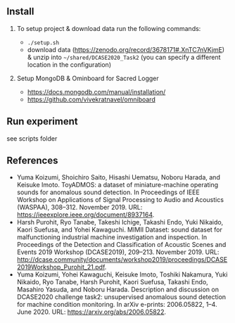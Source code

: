 ## Install
 1. To setup project & download data run the following commands:
    - ```./setup.sh```
    - download data (https://zenodo.org/record/3678171#.XnTC7nVKjmE) & unzip into ```~/shared/DCASE2020_Task2``` (you can specify a different location in the configuration)
    
 2. Setup MongoDB & Ominboard for Sacred Logger
    - https://docs.mongodb.com/manual/installation/
    - https://github.com/vivekratnavel/omniboard

## Run experiment

  see scripts folder

## References


- Yuma Koizumi, Shoichiro Saito, Hisashi Uematsu, Noboru Harada, and Keisuke Imoto. ToyADMOS: a dataset of miniature-machine operating sounds for anomalous sound detection. In Proceedings of IEEE Workshop on Applications of Signal Processing to Audio and Acoustics (WASPAA), 308–312. November 2019. URL: https://ieeexplore.ieee.org/document/8937164.
- Harsh Purohit, Ryo Tanabe, Takeshi Ichige, Takashi Endo, Yuki Nikaido, Kaori Suefusa, and Yohei Kawaguchi. MIMII Dataset: sound dataset for malfunctioning industrial machine investigation and inspection. In Proceedings of the Detection and Classification of Acoustic Scenes and Events 2019 Workshop (DCASE2019), 209–213. November 2019. URL: http://dcase.community/documents/workshop2019/proceedings/DCASE2019Workshop_Purohit_21.pdf.
- Yuma Koizumi, Yohei Kawaguchi, Keisuke Imoto, Toshiki Nakamura, Yuki Nikaido, Ryo Tanabe, Harsh Purohit, Kaori Suefusa, Takashi Endo, Masahiro Yasuda, and Noboru Harada. Description and discussion on DCASE2020 challenge task2: unsupervised anomalous sound detection for machine condition monitoring. In arXiv e-prints: 2006.05822, 1–4. June 2020. URL: https://arxiv.org/abs/2006.05822.
